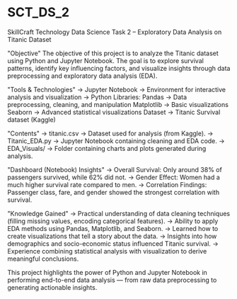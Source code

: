 # SCT_DS_2
SkillCraft Technology Data Science Task 2 – Exploratory Data Analysis on Titanic Dataset

"Objective"
The objective of this project is to analyze the Titanic dataset using Python and Jupyter Notebook. The goal is to explore survival patterns, identify key influencing factors, and visualize insights through data preprocessing and exploratory data analysis (EDA).

"Tools & Technologies"
  -> Jupyter Notebook → Environment for interactive analysis and visualization
  -> Python Libraries:
      Pandas → Data preprocessing, cleaning, and manipulation
      Matplotlib → Basic visualizations
      Seaborn → Advanced statistical visualizations
      Dataset → Titanic Survival dataset (Kaggle)

"Contents"
  -> titanic.csv → Dataset used for analysis (from Kaggle).
  -> Titanic_EDA.py → Jupyter Notebook containing cleaning and EDA code.
  -> EDA_Visuals/ → Folder containing charts and plots generated during analysis.
    

"Dashboard (Notebook) Insights"
  -> Overall Survival: Only around 38% of passengers survived, while 62% did not.
  -> Gender Effect: Women had a much higher survival rate compared to men.
  -> Correlation Findings: Passenger class, fare, and gender showed the strongest correlation         with survival.

"Knowledge Gained"
  -> Practical understanding of data cleaning techniques (filling missing values, encoding             categorical features).
  -> Ability to apply EDA methods using Pandas, Matplotlib, and Seaborn.
  -> Learned how to create visualizations that tell a story about the data.
  -> Insights into how demographics and socio-economic status influenced Titanic survival.
  -> Experience combining statistical analysis with visualization to derive meaningful conclusions.

This project highlights the power of Python and Jupyter Notebook in performing end-to-end data analysis — from raw data preprocessing to generating actionable insights.
    
